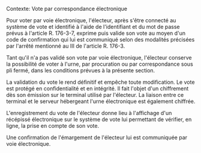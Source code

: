 Contexte: Vote par correspondance électronique

Pour voter par voie électronique, l'électeur, après s'être connecté au système de vote et identifié à l'aide de l'identifiant et du mot de passe prévus à l'article R. 176-3-7, exprime puis valide son vote au moyen d'un code de confirmation qui lui est communiqué selon des modalités précisées par l'arrêté mentionné au III de l'article R. 176-3.

Tant qu'il n'a pas validé son vote par voie électronique, l'électeur conserve la possibilité de voter à l'urne, par procuration ou par correspondance sous pli fermé, dans les conditions prévues à la présente section.

La validation du vote le rend définitif et empêche toute modification. Le vote est protégé en confidentialité et en intégrité. Il fait l'objet d'un chiffrement dès son émission sur le terminal utilisé par l'électeur. La liaison entre ce terminal et le serveur hébergeant l'urne électronique est également chiffrée.

L'enregistrement du vote de l'électeur donne lieu à l'affichage d'un récépissé électronique sur le système de vote lui permettant de vérifier, en ligne, la prise en compte de son vote.

Une confirmation de l'émargement de l'électeur lui est communiquée par voie électronique.